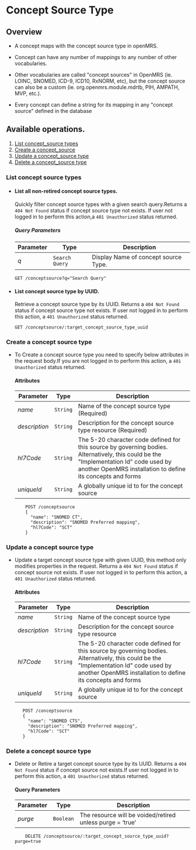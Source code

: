 # Concept Source Type

## Overview

* A concept maps with the concept source type in openMRS. 

* Concept can have any number of mappings to any number of other vocabularies. 

* Other vocabularies are called "concept sources" in OpenMRS (ie. LOINC, SNOMED, ICD-9, ICD10, RxNORM, etc), but the concept 
source can also be a custom (ie. org.openmrs.module.mdrtb, PIH, AMPATH, MVP, etc.). 

* Every concept can define a string for its mapping in any "concept source" defined in the database

## Available operations. 

1. [List concept_source types](#list-concept-source-types)
2. [Create a concept_source](#create-a-concept_source-type)
3. [Update a concept_source type](#update-a-concept_source-type)
4. [Delete a concept_source type](#delete-a-concept_source-type)


### List concept source types

* #### List all non-retired concept source types.
    
    Quickly filter concept source types with a given search query.Returns a `404 Not Found` status if concept source type not exists. 
    If user not logged in to perform this action,a `401 Unauthorized` status returned.
    
    ##### Query Parameters

    Parameter | Type | Description
    --- | --- | ---
    *q* | `Search Query` | Display Name of concept source Type.

    ```console
    GET /conceptsource?q="Search Query"
     ```
    
* #### List concept source type by UUID.

    Retrieve a concept source type by its UUID. Returns a `404 Not Found` status if concept source type not exists. If user not logged 
    in to perform this action, a `401 Unauthorized` status returned.
    
    ```console
    GET /conceptsource/:target_concept_source_type_uuid
    ```
   
### Create a concept source type

* To Create a concept source type you need to specify below attributes in the request body.If you are not logged in to perform this action,
 a `401 Unauthorized` status returned.

    #### Attributes

    Parameter | Type | Description
    --- | --- | ---
    *name* | `String` | Name of the concept source type (Required)
    *description* | `String` | Description for the concept source type resource (Required)
    *hl7Code* | `String` | The 5-20 character code defined for this source by governing bodies. Alternatively, this could be the "Implementation Id" code used by another OpenMRS installation to define its concepts and forms
    *uniqueId* | `String` | A globally unique id to for the concept source
   
    ```console
        POST /conceptsource
        {
          "name": "SNOMED CT",
          "description": "SNOMED Preferred mapping",
          "hl7Code": "SCT"
        }
    ```
### Update a concept source type

*  Update a target concept source  type with given UUID, this method only modifies properties in the request. Returns a `404 Not Found` 
status if concept source not exists. If user not logged in to perform this action, a `401 Unauthorized` status returned.

    #### Attributes

    Parameter | Type | Description
    --- | --- | ---
    *name* | `String` | Name of the concept source type
    *description* | `String` | Description for the concept source type resource
    *hl7Code* | `String` | The 5-20 character code defined for this source by governing bodies. Alternatively, this could be the "Implementation Id" code used by another OpenMRS installation to define its concepts and forms
    *uniqueId* | `String` | A globally unique id to for the concept source
    
    ```console
       POST /conceptsource
       {
         "name": "SNOMED CTS",
         "description": "SNOMED Preferred mapping",
         "hl7Code": "SCT"
       }
    ```
    
### Delete a concept source  type

* Delete or Retire a target concept source  type by its UUID. Returns a `404 Not Found` status if concept source not exists.If user not logged 
  in to perform this action, a `401 Unauthorized` status returned.

    #### Query Parameters

    Parameter | Type | Description
    --- | --- | ---
    *purge* | `Boolean` | The resource will be voided/retired unless purge = ‘true’

    ```console
        DELETE /conceptsource/:target_concept_source_type_uuid?purge=true
     ```
